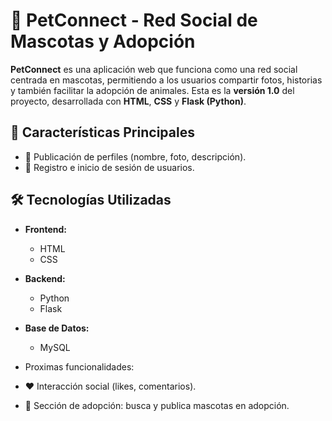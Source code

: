 # 🐾 PetConnect - Red Social de Mascotas y Adopción

**PetConnect** es una aplicación web que funciona como una red social centrada en mascotas, permitiendo a los usuarios compartir fotos, historias y también facilitar la adopción de animales. Esta es la **versión 1.0** del proyecto, desarrollada con **HTML**, **CSS** y **Flask (Python)**.

## 🚀 Características Principales

- 📸 Publicación de perfiles (nombre, foto, descripción).
- 👤 Registro e inicio de sesión de usuarios.

## 🛠️ Tecnologías Utilizadas

- **Frontend:**
  - HTML
  - CSS

- **Backend:**
  - Python 
  - Flask

- **Base de Datos:**
  - MySQL
 
- Proximas funcionalidades:
- ❤️ Interacción social (likes, comentarios).
- 🏡 Sección de adopción: busca y publica mascotas en adopción.
